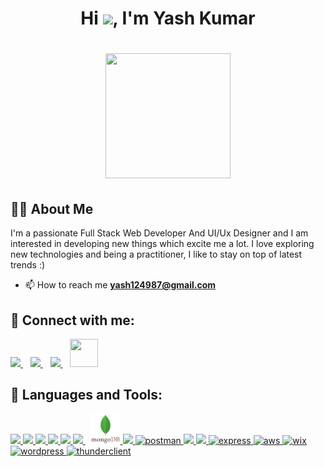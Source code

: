 <!--
**yashcode4/yashcode4** is a ✨ _special_ ✨ repository because its `README.md` (this file) appears on your GitHub profile.

Here are some ideas to get you started:

- 🔭 I’m currently working on ...
- 🌱 I’m currently learning ...
- 👯 I’m looking to collaborate on ...
- 🤔 I’m looking for help with ...
- 💬 Ask me about ...
- 📫 How to reach me: ...
- 😄 Pronouns: ...
- ⚡ Fun fact: ...
-->

### <h1 align="center">Hi <img src="https://raw.githubusercontent.com/MartinHeinz/MartinHeinz/master/wave.gif" width="30px">, I'm Yash Kumar</h1>

<h1 align="center"><a href="#"><img width="200" height="200" src="https://i.imgur.com/799y5A3.png"/></a></h1>

## 🙋‍♂️ About Me

I'm a passionate Full Stack Web Developer And UI/Ux Designer and I am interested in developing new things which excite me a lot. I love exploring new technologies and being a practitioner, I like to stay on top of latest trends :)
- 📫 How to reach me **yash124987@gmail.com**

## 🔗 Connect with me:

<a href="mailto:yashkumar124987@gmail.com" target="_blank"> <img src="https://img.icons8.com/?size=50&id=X0mEIh0RyDdL&format=png"/> </a>
&nbsp;&nbsp;
<a href="https://www.linkedin.com/in/yash-kumar-yk/" target="_blank"> <img src="https://img.icons8.com/?size=50&id=xuvGCOXi8Wyg&format=png"/> </a>
&nbsp;&nbsp;
<a href="https://yashkumar4.netlify.app/" target="_blank"> <img src="https://img.icons8.com/?size=50&id=VJz2Ob51dvZJ&format=png"/> </a>
&nbsp;&nbsp;
<a href="https://github.com/yashcode4" target="_blank"> <img src="https://cdn.icon-icons.com/icons2/2351/PNG/512/logo_github_icon_143196.png" width="45" height="45"/> </a>

## 🚀 Languages and Tools:

<p align="left"> 
    <a href="https://reactjs.org/" target="_blank"> <img src="https://img.icons8.com/color/48/000000/react-native.png"/> </a>
    <a href="https://developer.mozilla.org/en-US/docs/Web/JavaScript" target="_blank"> <img src="https://img.icons8.com/color/48/000000/javascript.png"/> </a> 
    <a href="https://www.w3.org/html/" target="_blank"> <img src="https://img.icons8.com/color/48/000000/html-5.png"/> </a> 
    <a href="https://www.w3schools.com/css/" target="_blank"> <img src="https://img.icons8.com/color/48/000000/css3.png"/> </a> 
    <a href="https://getbootstrap.com" target="_blank"> <img src="https://img.icons8.com/color/48/000000/bootstrap.png"/> </a> 
    <a style="padding-right:8px;" href="https://nodejs.org" target="_blank"> <img src="https://img.icons8.com/color/48/000000/nodejs.png"/> </a> 
    <a href="https://www.mongodb.com/" target="_blank"> <img src="https://raw.githubusercontent.com/devicons/devicon/master/icons/mongodb/mongodb-original-wordmark.svg" alt="mongodb" width="48" height="48"/> </a> 
    <a href="https://tailwindcss.com/" target="_blank"> <img src="https://img.icons8.com/?size=48&id=CIAZz2CYc6Kc&format=png"/> </a> 
    <a href="https://postman.com" target="_blank"> <img src="https://www.vectorlogo.zone/logos/getpostman/getpostman-icon.svg" alt="postman" width="45" height="45"/> </a>   
    <a href="https://git-scm.com/" target="_blank"> <img src="https://img.icons8.com/color/48/000000/git.png"/> </a> 
    <a href="https://redux.js.org" target="_blank"> <img src="https://img.icons8.com/color/48/000000/redux.png"/> </a>
    <a href="https://expressjs.com" target="_blank"> <img src="https://ajeetchaulagain.com/static/7cb4af597964b0911fe71cb2f8148d64/87351/express-js.png" alt="express" width="45" height="45"/> </a>
    <a href="https://aws.amazon.com/" target="_blank"> <img src="https://static-00.iconduck.com/assets.00/aws-icon-512x512-hniukvcn.png" alt="aws" width="45" height="45"/> </a>
    <a href="https://www.wix.com/" target="_blank"> <img src="https://static-00.iconduck.com/assets.00/wix-icon-436x512-sdy6ffpo.png" alt="wix" width="45" height="45"/> </a>
    <a href="https://wordpress.org/" target="_blank"> <img src="https://img.icons8.com/?size=45&id=13664&format=png" alt="wordpress" width="50" height="50"/> </a>
    <a href="https://wordpress.org/" target="_blank"> <img src="https://rangav.gallerycdn.vsassets.io/extensions/rangav/vscode-thunder-client/2.12.0/1694428190244/Microsoft.VisualStudio.Services.Icons.Default" alt="thunderclient" width="45" height="45"/> </a>
</p>


<br/>


<br/>


